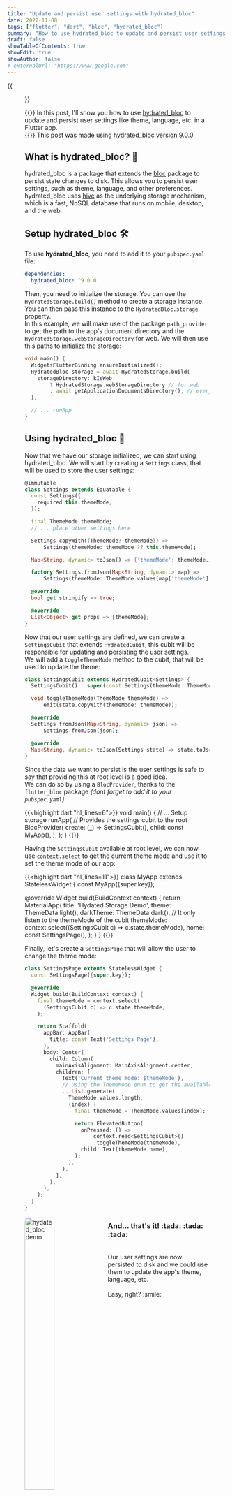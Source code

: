 ```yaml
---
title: "Update and persist user settings with hydrated_bloc"
date: 2022-11-08
tags: ["flutter", "dart", "bloc", "hydrated_bloc"]
summary: "How to use hydrated_bloc to update and persist user settings in a Flutter app."
draft: false
showTableOfContents: true
showEdit: true
showAuthor: false
# externalUrl: "https://www.google.com"
---
```


{{<figure
    src="https://github.com/cgutierr-zgz/stoing_settings_with_hydrated_bloc/blob/main/hydrated_bloc_logo.png?raw=true"
    alt="Hydrated bloc logo"
    caption="[hydrated_bloc](https://pub.dev/packages/hydrated_bloc) by [Felix Angelov](https://github.com/felangel)"
    class="center_scaled">}}


{{<lead>}}
In this post, I'll show you how to use [hydrated_bloc](https://pub.dev/packages/hydrated_bloc) to update and persist user settings like theme, language, etc. in a Flutter app.<br>
{{</lead>}}
This post was made using [hydrated_bloc version 9.0.0](https://pub.dev/packages/hydrated_bloc/versions/9.0.0)

## What is hydrated_bloc? :monocle_face:

hydrated_bloc is a package that extends the [bloc](https://pub.dev/packages/bloc) package to persist state changes to disk. This allows you to persist user settings, such as theme, language, and other preferences.<br>
hydrated_bloc uses [hive](https://pub.dev/packages/hive) as the underlying storage mechanism, which is a fast, NoSQL database that runs on mobile, desktop, and the web.

## Setup hydrated_bloc :hammer_and_wrench:

To use **hydrated_bloc**, you need to add it to your `pubspec.yaml` file:

```yaml
dependencies:
  hydrated_bloc: ^9.0.0
```

Then, you need to initialize the storage. You can use the `HydratedStorage.build()` method to create a storage instance. You can then pass this instance to the `HydratedBloc.storage` property.<br>
In this example, we will make use of the package `path_provider` to get the path to the app's document directory and the `HydratedStorage.webStorageDirectory` for web. We will then use this paths to initialize the storage:

```dart
void main() {
  WidgetsFlutterBinding.ensureInitialized();
  HydratedBloc.storage = await HydratedStorage.build(
    storageDirectory: kIsWeb
        ? HydratedStorage.webStorageDirectory // for web
        : await getApplicationDocumentsDirectory(), // everything else
  );

  // ... runApp
}
```

## Using hydrated_bloc :dart:

Now that we have our storage initialized, we can start using hydrated_bloc. We will start by creating a `Settings` class, that will be used to store the user settings:

```dart
@immutable
class Settings extends Equatable {
  const Settings({
    required this.themeMode,
  });

  final ThemeMode themeMode;
  // ... place other settings here

  Settings copyWith({ThemeMode? themeMode}) =>
      Settings(themeMode: themeMode ?? this.themeMode);

  Map<String, dynamic> toJson() => {'themeMode': themeMode.index};

  factory Settings.fromJson(Map<String, dynamic> map) =>
      Settings(themeMode: ThemeMode.values[map['themeMode'] as int]);

  @override
  bool get stringify => true;

  @override
  List<Object> get props => [themeMode];
}
```

Now that our user settings are defined, we can create a `SettingsCubit` that extends `HydratedCubit`, this cubit will be responsible for updating and persisting the user settings.<br>
We will add a `toggleThemeMode` method to the cubit, that will be used to update the theme:

```dart
class SettingsCubit extends HydratedCubit<Settings> {
  SettingsCubit() : super(const Settings(themeMode: ThemeMode.system));

  void toggleThemeMode(ThemeMode themeMode) =>
      emit(state.copyWith(themeMode: themeMode));

  @override
  Settings fromJson(Map<String, dynamic> json) =>
      Settings.fromJson(json);

  @override
  Map<String, dynamic> toJson(Settings state) => state.toJson();
}
```

Since the data we want to persist is the user settings is safe to say that providing this at root level is a good idea.<br>
We can do so by using a `BlocProvider`, thanks to the `flutter_bloc` package _(dont forget to add it to your `pubspec.yaml`)_:

{{<highlight dart "hl_lines=6">}}
void main() {
  // ... Setup storage
  runApp(
    // Provides the settings cubit to the root
    BlocProvider(
      create: (_) => SettingsCubit(),
      child: const MyApp(),
    ),
  );
}
{{</highlight>}}


Having the `SettingsCubit` available at root level, we can now use `context.select` to get the current theme mode and use it to set the theme mode of our app:


{{<highlight dart "hl_lines=11">}}
class MyApp extends StatelessWidget {
  const MyApp({super.key});

  @override
  Widget build(BuildContext context) {
    return MaterialApp(
      title: 'Hydated Storage Demo',
      theme: ThemeData.light(),
      darkTheme: ThemeData.dark(),
	  // It only listen to the themeMode of the cubit
      themeMode: context.select((SettingsCubit c) => c.state.themeMode),
      home: const SettingsPage(),
    );
  }
}
{{</highlight>}}

Finally, let's create a `SettingsPage` that will allow the user to change the theme mode:

```dart
class SettingsPage extends StatelessWidget {
  const SettingsPage({super.key});

  @override
  Widget build(BuildContext context) {
    final themeMode = context.select(
      (SettingsCubit c) => c.state.themeMode,
    );

    return Scaffold(
      appBar: AppBar(
        title: const Text('Settings Page'),
      ),
      body: Center(
        child: Column(
          mainAxisAlignment: MainAxisAlignment.center,
          children: [
            Text('Current theme mode: $themeMode'),
			// Using the ThemeMode enum to get the available options
            ...List.generate(
              ThemeMode.values.length,
              (index) {
                final themeMode = ThemeMode.values[index];

                return ElevatedButton(
                  onPressed: () =>
                      context.read<SettingsCubit>()
					  .toggleThemeMode(themeMode),
                  child: Text(themeMode.name),
                );
              },
            ),
          ],
        ),
      ),
    );
  }
}
```


<table>
    <tr>
		<img src="https://github.com/cgutierr-zgz/stoing_settings_with_hydrated_bloc/blob/main/hydrated_bloc_demo.gif?raw=true" alt="hydated_bloc demo" width="40%" style="border-radius: 1%; float: left; margin: 0 5% 0 0;">
    </tr>
    <tr>
		<div>
			<h3>And... that's it! :tada: :tada: :tada:</h3><br>
			Our user settings are now persisted to disk and we could use them to update the app's theme, language, etc.<br><br>
			Easy, right? :smile:
		</div>
    </tr>
</table>

## Conclusion :memo:

In this post, I showed you how to use hydrated_bloc to **update** and **persist** user settings in a Flutter app. I hope you found this post useful. If you have any questions, feel free to leave a comment below.<br>
Thanks for reading! :nerd_face:

## Dependencies used :package:

The **pubspec.yaml** file for this project uses the following dependencies:

```yaml
dependencies:
  bloc: ^8.1.0
  equatable: ^2.0.5 # Used to compare objects
  flutter:
    sdk: flutter
  flutter_bloc: ^8.1.1 # Used to provide the cubit to the root
  hydrated_bloc: ^9.0.0 # Used to persist the cubit state
  path_provider: ^2.0.11 # Used to get the storage directory path

dev_dependencies:
  bloc_test: ^9.1.0 # Used to test the cubit
  flutter_test:
    sdk: flutter
  mocktail: ^0.3.0 # Used to mock the storage
  path: ^1.8.2 # Used to create a mock storage
  very_good_analysis: ^3.1.0 # Used to enforce very good practices 🦄
```

## Extra :gift:

The full **source code** with **100% test coverage** :test_tube: for this post is available [here](https://github.com/cgutierr-zgz/stoing_settings_with_hydrated_bloc) :mag:<br>

## References :books:

- [bloc](https://pub.dev/packages/bloc)
- [flutter_bloc](https://pub.dev/packages/flutter_bloc)
- [hydrated_bloc](https://pub.dev/packages/hydrated_bloc)
- [hive](https://pub.dev/packages/hive)
- [path_provider](https://pub.dev/packages/path_provider)
- [equatable](https://pub.dev/packages/equatable)
